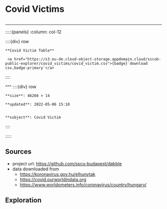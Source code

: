# Covid Victims

```{include} ../homes/covid_victims.md
```

---




:::::{panels} :column: col-12

::::{div} row

```{div} col-8
**Covid Victim Table**
```

```{div} col-4
 <a href="https://s3.eu-de.cloud-object-storage.appdomain.cloud/sscub-public-explorer/covid_victims/covid_victim.csv">{badge}`download csv,badge-primary`</a>
```
::::

^^^
::::{div} row

```{div} col-4
**size**: 46266 × 14
```

```{div} col-4
**updated**: 2022-05-06 15:10
```

```{div} col-4

**subject**: Covid Victim

```

::::

:::::




## Sources

- project url: https://github.com/sscu-budapest/dabble
- data downloaded from
  - https://koronavirus.gov.hu/elhunytak
  - https://covid.ourworldindata.org
  - https://www.worldometers.info/coronavirus/country/hungary/



## Exploration

```{tableofcontents}
```